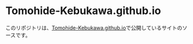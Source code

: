 # Tomohide-Kebukawa.github.io

このリポジトリは、[Tomohide-Kebukawa.github.io](https://Tomohide-Kebukawa.github.io)で公開しているサイトのソースです。
